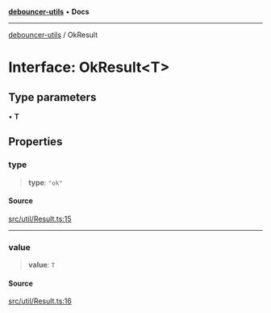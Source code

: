 [**debouncer-utils**](../README.md) • **Docs**

***

[debouncer-utils](../README.md) / OkResult

# Interface: OkResult\<T\>

## Type parameters

• **T**

## Properties

### type

> **type**: `"ok"`

#### Source

[src/util/Result.ts:15](https://github.com/CaioOliveira793/debouncer-utils/blob/0e92308b2a5ad95ff3e77bc26245f15699f57079/src/util/Result.ts#L15)

***

### value

> **value**: `T`

#### Source

[src/util/Result.ts:16](https://github.com/CaioOliveira793/debouncer-utils/blob/0e92308b2a5ad95ff3e77bc26245f15699f57079/src/util/Result.ts#L16)
